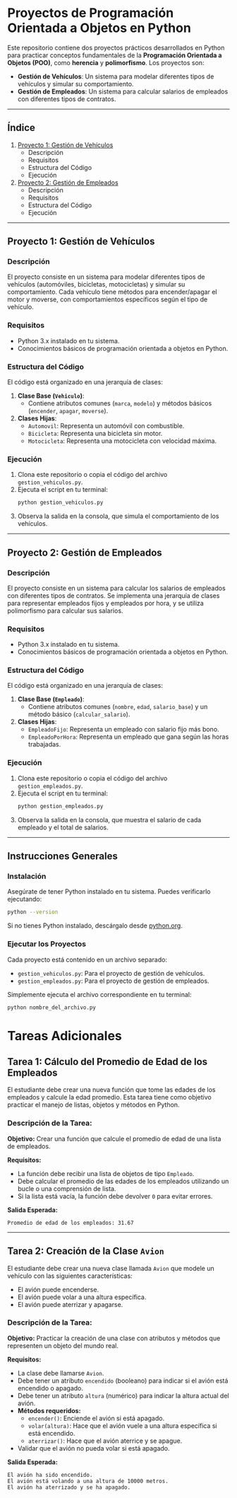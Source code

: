 # Proyectos de Programación Orientada a Objetos en Python

Este repositorio contiene dos proyectos prácticos desarrollados en Python para practicar conceptos fundamentales de la **Programación Orientada a Objetos (POO)**, como **herencia** y **polimorfismo**. Los proyectos son:

- **Gestión de Vehículos**: Un sistema para modelar diferentes tipos de vehículos y simular su comportamiento.
- **Gestión de Empleados**: Un sistema para calcular salarios de empleados con diferentes tipos de contratos.

---

## Índice
1. [Proyecto 1: Gestión de Vehículos](#proyecto-1-gestión-de-vehículos)
   - Descripción
   - Requisitos
   - Estructura del Código
   - Ejecución
2. [Proyecto 2: Gestión de Empleados](#proyecto-2-gestión-de-empleados)
   - Descripción
   - Requisitos
   - Estructura del Código
   - Ejecución

---

## Proyecto 1: Gestión de Vehículos

### **Descripción**
El proyecto consiste en un sistema para modelar diferentes tipos de vehículos (automóviles, bicicletas, motocicletas) y simular su comportamiento. Cada vehículo tiene métodos para encender/apagar el motor y moverse, con comportamientos específicos según el tipo de vehículo.

### **Requisitos**
- Python 3.x instalado en tu sistema.
- Conocimientos básicos de programación orientada a objetos en Python.

### **Estructura del Código**
El código está organizado en una jerarquía de clases:
1. **Clase Base (`Vehiculo`)**:
   - Contiene atributos comunes (`marca`, `modelo`) y métodos básicos (`encender`, `apagar`, `moverse`).
2. **Clases Hijas**:
   - `Automovil`: Representa un automóvil con combustible.
   - `Bicicleta`: Representa una bicicleta sin motor.
   - `Motocicleta`: Representa una motocicleta con velocidad máxima.

### **Ejecución**
1. Clona este repositorio o copia el código del archivo `gestion_vehiculos.py`.
2. Ejecuta el script en tu terminal:
   ```bash
   python gestion_vehiculos.py
   ```
3. Observa la salida en la consola, que simula el comportamiento de los vehículos.

---

## Proyecto 2: Gestión de Empleados

### **Descripción**
El proyecto consiste en un sistema para calcular los salarios de empleados con diferentes tipos de contratos. Se implementa una jerarquía de clases para representar empleados fijos y empleados por hora, y se utiliza polimorfismo para calcular sus salarios.

### **Requisitos**
- Python 3.x instalado en tu sistema.
- Conocimientos básicos de programación orientada a objetos en Python.

### **Estructura del Código**
El código está organizado en una jerarquía de clases:
1. **Clase Base (`Empleado`)**:
   - Contiene atributos comunes (`nombre`, `edad`, `salario_base`) y un método básico (`calcular_salario`).
2. **Clases Hijas**:
   - `EmpleadoFijo`: Representa un empleado con salario fijo más bono.
   - `EmpleadoPorHora`: Representa un empleado que gana según las horas trabajadas.

### **Ejecución**
1. Clona este repositorio o copia el código del archivo `gestion_empleados.py`.
2. Ejecuta el script en tu terminal:
   ```bash
   python gestion_empleados.py
   ```
3. Observa la salida en la consola, que muestra el salario de cada empleado y el total de salarios.

---

## Instrucciones Generales

### **Instalación**
Asegúrate de tener Python instalado en tu sistema. Puedes verificarlo ejecutando:
```bash
python --version
```
Si no tienes Python instalado, descárgalo desde [python.org](https://www.python.org/downloads/).

### **Ejecutar los Proyectos**
Cada proyecto está contenido en un archivo separado:
- `gestion_vehiculos.py`: Para el proyecto de gestión de vehículos.
- `gestion_empleados.py`: Para el proyecto de gestión de empleados.

Simplemente ejecuta el archivo correspondiente en tu terminal:
```bash
python nombre_del_archivo.py
```



# Tareas Adicionales

## Tarea 1: Cálculo del Promedio de Edad de los Empleados

El estudiante debe crear una nueva función que tome las edades de los empleados y calcule la edad promedio. Esta tarea tiene como objetivo practicar el manejo de listas, objetos y métodos en Python.

### Descripción de la Tarea:

**Objetivo:** Crear una función que calcule el promedio de edad de una lista de empleados.

**Requisitos:**
- La función debe recibir una lista de objetos de tipo `Empleado`.
- Debe calcular el promedio de las edades de los empleados utilizando un bucle o una comprensión de lista.
- Si la lista está vacía, la función debe devolver `0` para evitar errores.

**Salida Esperada:**
```
Promedio de edad de los empleados: 31.67
```

---

## Tarea 2: Creación de la Clase `Avion`

El estudiante debe crear una nueva clase llamada `Avion` que modele un vehículo con las siguientes características:
- El avión puede encenderse.
- El avión puede volar a una altura específica.
- El avión puede aterrizar y apagarse.

### Descripción de la Tarea:

**Objetivo:** Practicar la creación de una clase con atributos y métodos que representen un objeto del mundo real.

**Requisitos:**
- La clase debe llamarse `Avion`.
- Debe tener un atributo `encendido` (booleano) para indicar si el avión está encendido o apagado.
- Debe tener un atributo `altura` (numérico) para indicar la altura actual del avión.
- **Métodos requeridos:**
  - `encender()`: Enciende el avión si está apagado.
  - `volar(altura)`: Hace que el avión vuele a una altura específica si está encendido.
  - `aterrizar()`: Hace que el avión aterrice y se apague.
- Validar que el avión no pueda volar si está apagado.

**Salida Esperada:**
```
El avión ha sido encendido.
El avión está volando a una altura de 10000 metros.
El avión ha aterrizado y se ha apagado.
```
